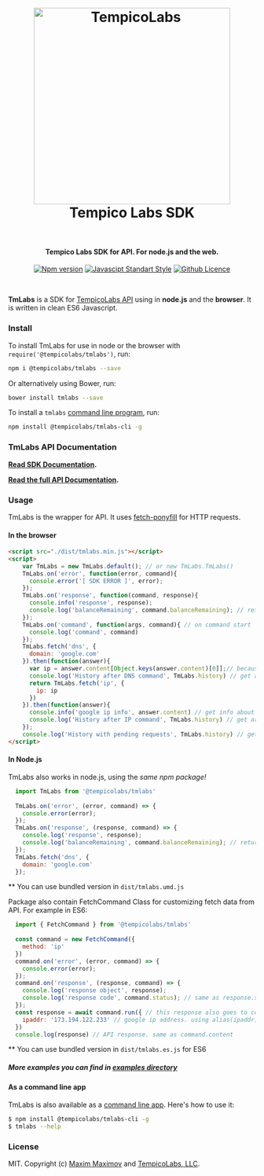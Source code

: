 <h1 align="center">
  <br>
  <a href="https://tempicolabs.com"><img src="https://www.tempicolabs.com/img/logo_tl_H_black.png" alt="TempicoLabs" width="400"></a>
  <br>
  Tempico Labs SDK
  <br>
  <br>
</h1>

<h4 align="center">Tempico Labs SDK for API. For node.js and the web.</h4>

<p align="center">
  <a href="https://standardjs.com"><img src="https://img.shields.io/npm/v/@tempicolabs/tmlabs.svg" alt="Npm version"></a>
  <a href="https://standardjs.com"><img src="https://img.shields.io/badge/code/style-standard-brightgreen.svg" alt="Javascipt Standart Style"></a>
  <a href="https://standardjs.com"><img src="https://img.shields.io/github/license/TempicoLabs/tmlabs.svg" alt="Github Licence"></a>
</p>
<br>

**TmLabs** is a SDK for [TempicoLabs API](https://www.tempicolabs.com/index.t3m#api-description) using in **node.js** and the **browser**.
It is written in clean ES6 Javascript.

### Install

To install TmLabs for use in node or the browser with `require('@tempicolabs/tmlabs')`, run:

```bash
npm i @tempicolabs/tmlabs --save
```

Or alternatively using Bower, run:

```bash
bower install tmlabs --save
```

To install a `tmlabs` [command line program](https://github.com/TempicoLabs/tmlabs-cli), run:

```bash
npm install @tempicolabs/tmlabs-cli -g
```

### TmLabs API Documentation

**[Read SDK Documentation](docs/api.md).**

**[Read the full API Documentation](https://www.tempicolabs.com/documentation.t3m).**

### Usage

TmLabs is the wrapper for API. It uses [fetch-ponyfill](https://github.com/qubyte/fetch-ponyfill) for HTTP requests.

#### In the browser

```html
<script src="./dist/tmlabs.min.js"></script>
<script>
    var TmLabs = new TmLabs.default(); // or new TmLabs.TmLabs()
    TmLabs.on('error', function(error, command){
      console.error('[ SDK ERROR ]', error);
    });
    TmLabs.on('response', function(command, response){
      console.info('response', response);
      console.log('balanceRemaining', command.balanceRemaining); // return Remaining Balance
    });
    TmLabs.on('command', function(args, command){ // on command start 
      console.log('command', command)
    });
    TmLabs.fetch('dns', {
      domain: 'google.com'
    }).then(function(answer){
      var ip = answer.content[Object.keys(answer.content)[0]];// because response will be in 'google.com' key
      console.log('History after DNS command', TmLabs.history) // get array of one completed command
      return TmLabs.fetch('ip', {
        ip: ip
      })
    }).then(function(answer){
      console.info('google ip info', answer.content) // get info about google ip address
      console.log('History after IP command', TmLabs.history) // get array of two completed commands
    });
    console.log('History with pending requests', TmLabs.history) // get array of two pending commands
</script>
```

#### In Node.js

TmLabs also works in node.js, using the *same npm package!*

```javascript
  import TmLabs from '@tempicolabs/tmlabs'
  
  TmLabs.on('error', (error, command) => {
    console.error(error);
  });
  TmLabs.on('response', (response, command) => {
    console.log('response', response);
    console.log('balanceRemaining', command.balanceRemaining); // return Remaining Balance
  });
  TmLabs.fetch('dns', {
    domain: 'google.com'
  });
```
** You can use bundled version in `dist/tmlabs.umd.js`

Package also contain FetchCommand Class for customizing fetch data from API.
For example in ES6:

```javascript
  import { FetchCommand } from '@tempicolabs/tmlabs'
  
  const command = new FetchCommand({
    method: 'ip'
  })
  command.on('error', (error, command) => {
    console.error(error);
  });
  command.on('response', (response, command) => {
    console.log('response object', response);
    console.log('response code', command.status); // same as response.status. return status code, for example 200
  });
  const response = await command.run({ // this response also goes to command.on('response') EventHandler if no error exists
    ipaddr: '173.194.122.233' // google ip address. using alias(ipaddr)
  })
  console.log(response) // API response. same as command.content
```
** You can use bundled version in `dist/tmlabs.es.js` for ES6

##### More examples you can find in [examples directory](examples)

#### As a command line app

TmLabs is also available as a [command line app](https://github.com/TempicoLabs/tmlabs-cli). Here's how to use it:

```bash
$ npm install @tempicolabs/tmlabs-cli -g
$ tmlabs --help
```

### License

MIT. Copyright (c) [Maxim Maximov](http://4matikku.com) and [TempicoLabs, LLC](https://tempicolabs.com).
